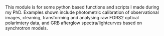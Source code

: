 This module is for some python based functions and scripts I made during my PhD. Examples shown include photometric calibration of observational images, cleaning, transforming and analysing raw FORS2 optical polarimtery data, and GRB afterglow spectra/lightcurves based on synchrotron models.
